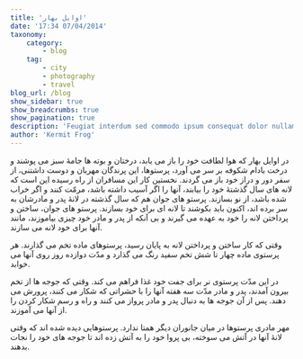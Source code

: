```yaml
---
title: 'اوایل بهار'
date: '17:34 07/04/2014'
taxonomy:
    category:
        - blog
    tag:
        - city
        - photography
        - travel
blog_url: /blog
show_sidebar: true
show_breadcrumbs: true
show_pagination: true
description: 'Feugiat interdum sed commodo ipsum consequat dolor nullam metus'
author: 'Kermit Frog'
---
```


در اوایل بهار که هوا لطافت خود را باز می یابد، درختان و بوته ها جامۀ سبز می پوشند و درخت بادام شکوفه بر سر می آورد، پرستوها، این پرندگان مهربان و دوست داشتنی، از سفر دور و دراز خود باز می گردند.
نخستین کار این مسافران از راه رسیده این است که لانه های سال گذشتۀ خود را بیابند، آنها را اگر آسیب داشته باشد، مرمّت کنند و اگر خراب شده باشد، از نو بسازند. پرستو های جوان هم که سال گذشته در لانۀ پدر و مادرشان به سر برده اند، اکنون باید بکوشند تا لانه ای برای خود بسازند. پرستو های جوان، ساختن و پرداختن لانه را خود به عهده می گیرند و بی آنکه از پدر و مادر خود چیزی بیاموزند، مانند آنها برای خود لانه می سازند.

وقتی که کار ساختن و پرداختن لانه به پایان رسید، پرستوهای ماده تخم می گذارند. هر پرستوی ماده چهار تا شش تخم سفید رنگ می گذارد و مدّت دوازده روز روی آنها می خوابد.

در این مدّت پرستوی نر برای جفت خود غذا فراهم می کند. وقتی که جوجه ها از تخم بیرون آمدند، پدر و مادر مدّت سه هفته آنها را با حشراتی که شکار می کنند، پرورش می دهند. پس از آن جوجه ها به دنبال پدر و مادر پرواز می کنند و راه و رسم شکار کردن را از آنها می آموزند.

مهر مادری پرستوها در میان جانوران دیگر همتا ندارد. پرستوهایی دیده شده اند که وقتی لانۀ آنها در آتش می سوخته، بی پروا خود را به آتش زده اند تا جوجه های خود را نجات بدهند.
